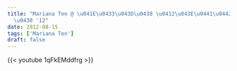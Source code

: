 ```yaml
---
title: "Mariana Ten @ \u041E\u0433\u043D\u0438 \u0412\u043E\u0441\u0442\u043E\u043A\
  \u0430 '12"
date: 2012-08-15
tags: ['Mariana Ten']
draft: false
---
```

{{< youtube 1qFkEMddfrg >}}

